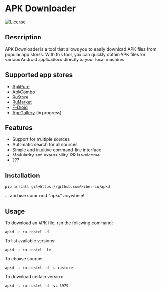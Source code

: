 # APK Downloader

[![License](https://img.shields.io/badge/license-MIT-blue.svg)](https://github.com/your-username/apk-downloader/blob/main/LICENSE)

## Description

APK Downloader is a tool that allows you to easily download APK files from popular app stores. With this tool, you can quickly obtain APK files for various Android applications directly to your local machine.

## Supported app stores
- [ApkPure](https://apkpure.com/)
- [ApkCombo](https://apkcombo.com/)
- [RuStore](https://rustore.ru/)
- [RuMarket](https://ruplay.market/)
- [F-Droid](https://f-droid.org/)
- [AppGallery](https://appgallery.huawei.com/) (in progress)

## Features

- Support for multiple sources
- Automatic search for all sources
- Simple and intuitive command-line interface
- Modularity and extensibility. PR is welcome
- ???

## Installation
```shell
pip install git+https://github.com/kiber-io/apkd
```

... and use command "apkd" anywhere!

## Usage

To download an APK file, run the following command:
```shell
apkd -p ru.rostel -d
```
To list available versions:
```shell
apkd -p ru.rostel -lv
```
To choose source:
```shell
apkd -p ru.rostel -d -s rustore
```
To download certain version:
```shell
apkd -p ru.rostel -d -vc 5979
```